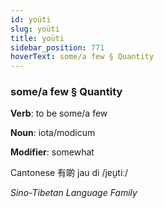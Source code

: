 ```yaml
---
id: yoüti
slug: yoüti
title: yoüti
sidebar_position: 771
hoverText: some/a few § Quantity
---
```


### some/a few § Quantity

**Verb**: to be some/a few

**Noun**: iota/modicum

**Modifier**: somewhat

Cantonese 有啲 jau di /jɐu̯tiː/

*Sino-Tibetan Language Family*